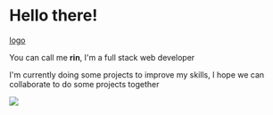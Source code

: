 # **Hello there!**
[logo](https://i.pinimg.com/originals/df/ea/ef/dfeaef14270d7418b9c7960d279753f9.gif)

[logo]: https://github.com/adam-p/markdown-here/raw/master/src/common/images/icon48.png "Logo Title Text 2"

You can call me **rin**,
I'm a full stack web developer

I'm currently doing some projects to improve my skills, I hope we can collaborate to do some projects together

![](https://komarev.com/ghpvc/?username=your-github-R1N-NY44&color=14e0e0&style=flat-square)



